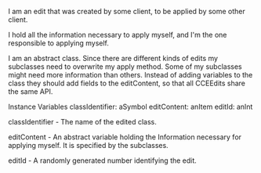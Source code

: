 I am an edit that was created by some client, to be applied by some other client.

I hold all the information necessary to apply myself, and I'm the one responsible to applying myself.

I am an abstract class.
Since there are different kinds of edits my subclasses need to overwrite my apply method.
Some of my subclasses might need more information than others.
Instead of adding variables to the class they should add fields to the editContent, so that all CCEEdits share the same API.

Instance Variables
	classIdentifier:		aSymbol
	editContent:		anItem
	editId:				anInt

classIdentifier
	- The name of the edited class.

editContent
	- An abstract variable holding the Information necessary for applying myself. It is specified by the subclasses.
	
editId
	- A randomly generated number identifying the edit.